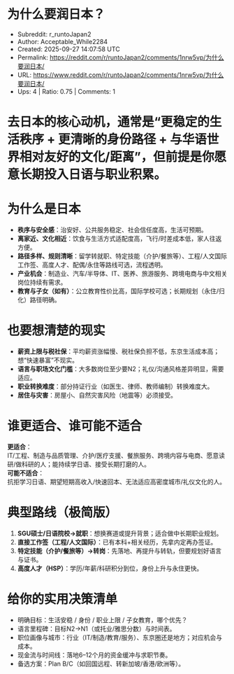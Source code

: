 # 为什么要润日本？

- Subreddit: r_runtoJapan2
- Author: Acceptable_While2284
- Created: 2025-09-27 14:07:58 UTC
- Permalink: https://reddit.com/r/runtoJapan2/comments/1nrw5vp/为什么要润日本/
- URL: https://www.reddit.com/r/runtoJapan2/comments/1nrw5vp/为什么要润日本/
- Ups: 4 | Ratio: 0.75 | Comments: 1


# 去日本的核心动机，通常是“更稳定的生活秩序 + 更清晰的身份路径 + 与华语世界相对友好的文化/距离”，但前提是你愿意长期投入日语与职业积累。

# 为什么是日本

- **秩序与安全感**：治安好、公共服务稳定、社会信任度高，生活可预期。
- **离家近、文化相近**：饮食与生活方式适配度高，飞行/时差成本低，家人往返方便。
- **路径多样、规则清晰**：留学转就职、特定技能（介护/餐旅等）、工程/人文国际工作签、高度人才、配偶/永住等路线可选，流程透明。
- **产业机会**：制造业、汽车/半导体、IT、医养、旅游服务、跨境电商与中文相关岗位持续有需求。
- **教育与子女（如有）**：公立教育性价比高，国际学校可选；长期规划（永住/归化）路径明确。

# 也要想清楚的现实

- **薪资上限与税社保**：平均薪资涨幅慢、税社保负担不低，东京生活成本高；想“快速暴富”不现实。
- **语言与职场文化门槛**：大多数岗位至少要N2；礼仪/沟通风格差异明显，需要适应。
- **职业转换难度**：部分持证行业（如医生、律师、教师编制）转换难度大。
- **居住与灾害**：房屋小、自然灾害风险（地震等）必须接受。

# 谁更适合、谁可能不适合

**更适合**：  
IT/工程、制造与品质管理、介护/医疗支援、餐旅服务、跨境内容与电商、愿意读研/做科研的人；能持续学日语、接受长期打磨的人。  
**可能不适合**：  
抗拒学习日语、期望短期高收入/快速回本、无法适应高密度城市/礼仪文化的人。

# 典型路线（极简版）

1.  **SGU硕士/日语院校→就职**：想换赛道或提升背景；适合做中长期职业规划。
2.  **直接工作签（工程/人文国际）**：已有本科+相关经历，先拿内定再办签证。
3.  **特定技能（介护/餐旅等）→转岗**：先落地、再提升与转轨，但要规划好语言与证书。
4.  **高度人才（HSP）**：学历/年薪/科研积分到位，身份上升与永住更快。

# 给你的实用决策清单

- 明确目标：生活安稳 / 身份 / 职业上限 / 子女教育，哪个优先？
- 语言里程碑：目标N2→N1（或托业/雅思分数）与时间表。
- 职位画像与城市：行业（IT/制造/教育/服务）、东京圈还是地方；对应机会与成本。
- 现金流与时间线：落地6–12个月的资金缓冲与求职节奏。
- 备选方案：Plan B/C（如回国远程、转新加坡/香港/欧洲等）。

